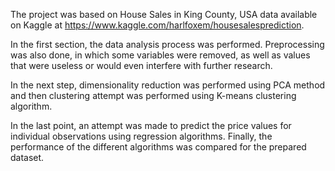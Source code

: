 
The project was based on House Sales in King County, USA data available on Kaggle at https://www.kaggle.com/harlfoxem/housesalesprediction.

In the first section, the data analysis process was performed. Preprocessing was also done, in which some variables were removed, as well as values that were useless or would even interfere with further research.

In the next step, dimensionality reduction was performed using PCA method and then clustering attempt was performed using K-means clustering algorithm.

In the last point, an attempt was made to predict the price values for individual observations using regression algorithms. Finally, the performance of the different algorithms was compared for the prepared dataset.
